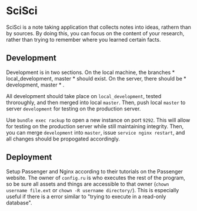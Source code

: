 SciSci
========

SciSci is a note taking application that collects notes into ideas, rathern than by sources. By doing this, you can focus on the content of your research, rather than trying to remember where you learned certain facts.


Development 
-----

Development is in two sections. On the local machine, the branches * local\_development, master * should exist. On the server, there should be * development, master * .

 All development should take place on `local_development`, tested throroughly, and then merged into local `master`. Then, push local `master` to server `development` for testing on the production server.

 Use `bundle exec rackup` to open a new instance on port `9292`. This will allow for testing on the production server while still maintaining integrity. Then, you can merge `development` into `master`, issue `service nginx restart`, and all changes should be propogated accordingly.

Deployment
--------
Setup Passenger and Nginx according to their tutorials on the Passenger website. The owner of `config.ru` is who executes the rest of the program, so be sure all assets and things are accessible to that owner (`chown username file.ext` or `chown -R username directory/`). This is especially useful if there is a error similar to "trying to execute in a read-only database". 
